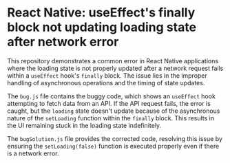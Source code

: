 # React Native: useEffect's finally block not updating loading state after network error

This repository demonstrates a common error in React Native applications where the loading state is not properly updated after a network request fails within a `useEffect` hook's `finally` block.  The issue lies in the improper handling of asynchronous operations and the timing of state updates.

The `bug.js` file contains the buggy code, which shows an `useEffect` hook attempting to fetch data from an API. If the API request fails, the error is caught, but the `loading` state doesn't update because of the asynchronous nature of the `setLoading` function within the `finally` block.  This results in the UI remaining stuck in the loading state indefinitely.

The `bugSolution.js` file provides the corrected code, resolving this issue by ensuring the `setLoading(false)` function is executed properly even if there is a network error.